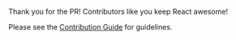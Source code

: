 Thank you for the PR! Contributors like you keep React awesome!

Please see the [Contribution Guide](./CONTRIBUTING.md) for guidelines.
